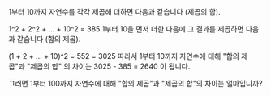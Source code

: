 1부터 10까지 자연수를 각각 제곱해 더하면 다음과 같습니다 (제곱의 합).

1^2 + 2^2 + ... + 10^2 = 385
1부터 10을 먼저 더한 다음에 그 결과를 제곱하면 다음과 같습니다 (합의 제곱).

(1 + 2 + ... + 10)^2 = 552 = 3025
따라서 1부터 10까지 자연수에 대해 "합의 제곱"과 "제곱의 합" 의 차이는 3025 - 385 = 2640 이 됩니다.

그러면 1부터 100까지 자연수에 대해 "합의 제곱"과 "제곱의 합"의 차이는 얼마입니까?